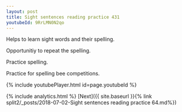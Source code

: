 ```yaml
---
layout: post
title: Sight sentences reading practice 431
youtubeId: 9RrLMN0N2qo
---
```

 
 
Helps to learn sight words and their spelling.

Opportunitiy to repeat the spelling. 

Practice spelling. 
 
Practice for spelling bee competitions. 
 
{% include youtubePlayer.html id=page.youtubeId %}
 
 
{% include analytics.html %} 
[Next]({{ site.baseurl }}{% link  split2/_posts/2018-07-02-Sight sentences reading practice 64.md%})
 
